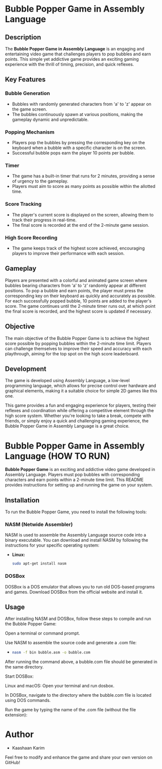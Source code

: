 # Bubble Popper Game in Assembly Language

## Description

The **Bubble Popper Game in Assembly Language** is an engaging and entertaining video game that challenges players to pop bubbles and earn points. This simple yet addictive game provides an exciting gaming experience with the thrill of timing, precision, and quick reflexes.

## Key Features

### Bubble Generation
- Bubbles with randomly generated characters from 'a' to 'z' appear on the game screen.
- The bubbles continuously spawn at various positions, making the gameplay dynamic and unpredictable.

### Popping Mechanism
- Players pop the bubbles by pressing the corresponding key on the keyboard when a bubble with a specific character is on the screen.
- Successful bubble pops earn the player 10 points per bubble.

### Timer
- The game has a built-in timer that runs for 2 minutes, providing a sense of urgency to the gameplay.
- Players must aim to score as many points as possible within the allotted time.

### Score Tracking
- The player's current score is displayed on the screen, allowing them to track their progress in real-time.
- The final score is recorded at the end of the 2-minute game session.

### High Score Recording
- The game keeps track of the highest score achieved, encouraging players to improve their performance with each session.

## Gameplay

Players are presented with a colorful and animated game screen where bubbles bearing characters from 'a' to 'z' randomly appear at different positions. To pop a bubble and earn points, the player must press the corresponding key on their keyboard as quickly and accurately as possible. For each successfully popped bubble, 10 points are added to the player's score. The game continues until the 2-minute timer runs out, at which point the final score is recorded, and the highest score is updated if necessary.

## Objective

The main objective of the Bubble Popper Game is to achieve the highest score possible by popping bubbles within the 2-minute time limit. Players can challenge themselves to improve their speed and accuracy with each playthrough, aiming for the top spot on the high score leaderboard.

## Development

The game is developed using Assembly Language, a low-level programming language, which allows for precise control over hardware and graphical elements, making it a suitable choice for simple 2D games like this one.

This game provides a fun and engaging experience for players, testing their reflexes and coordination while offering a competitive element through the high score system. Whether you're looking to take a break, compete with friends, or simply enjoy a quick and challenging gaming experience, the Bubble Popper Game in Assembly Language is a great choice.


# Bubble Popper Game in Assembly Language (HOW TO RUN)

**Bubble Popper Game** is an exciting and addictive video game developed in Assembly Language. Players must pop bubbles with corresponding characters and earn points within a 2-minute time limit. This README provides instructions for setting up and running the game on your system.

## Installation

To run the Bubble Popper Game, you need to install the following tools:

### NASM (Netwide Assembler)

NASM is used to assemble the Assembly Language source code into a binary executable. You can download and install NASM by following the instructions for your specific operating system:

- **Linux:**
  ```bash
  sudo apt-get install nasm

### DOSBox
DOSBox is a DOS emulator that allows you to run old DOS-based programs and games. Download DOSBox from the official website and install it.

## Usage
After installing NASM and DOSBox, follow these steps to compile and run the Bubble Popper Game:

Open a terminal or command prompt.

Use NASM to assemble the source code and generate a .com file:

- ```bash
  nasm -f bin bubble.asm -o bubble.com

After running the command above, a bubble.com file should be generated in the same directory.

Start DOSBox:

Linux and macOS: Open your terminal and run dosbox.

In DOSBox, navigate to the directory where the bubble.com file is located using DOS commands.

Run the game by typing the name of the .com file (without the file extension):

# Author
- Kaashaan Karim

Feel free to modify and enhance the game and share your own version on GitHub!

